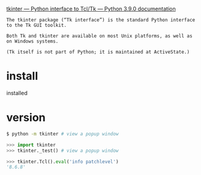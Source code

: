 [tkinter — Python interface to Tcl/Tk — Python 3.9.0 documentation](https://docs.python.org/3/library/tkinter.html)

```
The tkinter package (“Tk interface”) is the standard Python interface to the Tk GUI toolkit.

Both Tk and tkinter are available on most Unix platforms, as well as on Windows systems.

(Tk itself is not part of Python; it is maintained at ActiveState.)
```


# install

installed

# version

```sh
$ python -m tkinter # view a popup window
```

```py
>>> import tkinter
>>> tkinter._test() # view a popup window
```

```py
>>> tkinter.Tcl().eval('info patchlevel')
'8.6.8'
```
